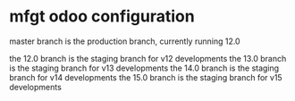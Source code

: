 # mfgt odoo configuration

master branch is the production branch, currently running 12.0

the 12.0 branch is the staging branch for v12 developments
the 13.0 branch is the staging branch for v13 developments
the 14.0 branch is the staging branch for v14 developments
the 15.0 branch is the staging branch for v15 developments
